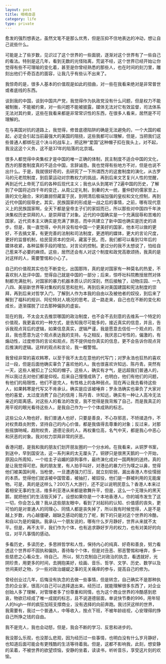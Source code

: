 ```yaml
---
layout: post
title: 喃喃自语
category: life
type: private
---
```


愈发的强烈想表达，虽然文笔不是那么优秀，但是压抑不住地表达的冲动，想让自己说些什么。

可能是上了些岁数，见识过了这个世界的一些面貌，逐渐对这个世界有了一些自己的看法。特别是这几年，看到无数的光怪陆离，荒诞不经，这个世界已经开始让你觉得有些不可理喻的变化着，甚至是你曾经熟悉的那些人，也在时间的刻刀里，雕刻出他们千奇百态的面容，让我几乎有些认不出来了。

我惊奇的是，很多人基本的价值观是如此的扭曲，对一些在我看来绝对是非常普世或者底线的东西。

谈到我的中国，谈到中国共产党，我觉得作为执政党没有什么问题，但是权力不能被制衡，不能被约束，对一些问题不能被披露，媒体无法对它有效监督，司法体系无法对其约束，这些在我看来都是非常常识性的东西，在很多人看来，居然是不可理解的。

在与美国对抗的道路上，我觉得，修昔底德陷阱的确是无法避免的，一个大国的崛起，必定会引起当前最强大的美国的阻挠，这些我都可以理解，但是，当把我们这些普通人都绑在这个决斗的战车上，把这种“爱国”这种帽子扣在我头上，对不起，我没这这个义务，这不是37年的陷落的北京城。

很多人都觉得中央集权才是中国的唯一正确的体制，民主制度不适合中国的文化，西方的那套制度真的不适合中国，言辞诚恳。我也觉得有些地方不对，但是也说不出什么。于是，我就很好奇的，去研究了一下所谓西方的这套制度的演化，从古罗马的元老院制度，到启蒙运动对宗教权力的挑战，再到后来文艺复兴人性的觉醒，再到近代上帝死了后的各种后现代主义；我也从头到尾听了2遍中国的历史，了解到了中国将近四千年的变迁，从周公定礼制，到秦的大一统，董仲舒的儒家至上，唐的文化融合，宋的羸弱但藏富于民，到明清后极端加强的皇权和文化控制，再到近代中国的屈辱史。其实，民族国家的形成是一战之后的事情，之前，哪有现代意义上的民族国家啊，全天下都是皇帝主子们的家奴而已，所以那些对中国四千年泱泱集权历史崇拜的人，是崇拜错了对象。近代的中国确实是一个充满屈辱和苦难的国家，近代资本主义确实是充满了罪恶，而中共建立了新中国也确实是历史的进步。但是，我一直觉得，中共并没有给中国一个更美好的国家，他本可以做的更好，不去搞文革，有更完善的法制和司法制度，更透明的媒体，更大的言论尺度，更好的监督机制，给民营资本的空间，藏富于民。而，我们都可以看到12年后的媒体收紧，各种监察手段的增加，对言论的控制。更过分的我不太想说了，怕给自己惹来不必要的麻烦。这些，居然还会有人对这个制度和政党高歌颂扬，我真的是对这样的人，需要警惕和小心了。

自己的价值观其实也在不断变化，出国那阵，真的是对国家有一种莫名的热爱，不喜欢别人批评中国，觉得自己就是中国的一部分；后来，惊呼社科院教授居然对体制都充满批判，对国家的暴力机器本质认识的深刻，然后接触了，动物庄园、一九八四、美丽新世界等对集权的反思和批判，再到后来对美国建国和宪法制度的崇拜，再到后来对哲学入门，了解到人作为本我的自由以及被他者的奴役，到后来了解到了福科的规训、阿伦特对人境况的思考。这一路走来，自己也在不断的变化和成长，逐渐摆脱了过去那种偏执的虚妄。

现在的我，不太会太去推崇哪国的政治制度，也不会不去刻意的去维系一个特定的价值观，我更喜欢的一种方式，是告知我尽可能多的，接近真实的信息，并且，告诉我观点背后的逻辑，如果信息真实，逻辑严谨，我是愿意去信任一个观点的，而且，我也愿意为这个观点表达我的支持。与之相反，我厌恶口号性的，偏激的，有煽动性，过度修饰的言论和观点，而不提供给你真实的信息，更不会告诉你观点背后推演的逻辑。这样的观点和言论，我一概警惕。

我曾经非常的喜欢韩寒，以至于我不太去在意他的代写门；对罗永浩也狂热的喜欢过一段，但是后面他确实辜负了喜欢他的人。我也很喜欢许知远、陈丹青。突然有一天，这些人被扣上了公知的帽子。这些人，确实有才气，是远超我们普通人的，所以我过去对他们都是仰视。后来自己慢慢成熟了，也明白，他们有他们的问题，有他们的局限性，他们不是完人，有性格上的各种弱点。现在再让我去看待这些人，如果韩寒是代写又不肯承认，确实是应该被唾弃；罗永浩确实也辜负了大家对他的喜爱，太过度消费了自己的信用；陈丹青、许知远，确实有一种让人高冷无法亲近的距离感。对这些人的看法的改变，我不觉得是我背叛了自己，而是我真正的用平视的眼光看待这些人，是我自己作为一个个体成熟的标志。

这些公众人物也好，我们普通人也好，只要是善良，不心存邪恶，不矫揉造作，不对权贵趋炎附势，坚持自己的内心价值，都是我值得去尊重的对象；反过来，对那些摇旗呐喊，趋附权贵，道德沦丧的人，再权重位高，名气中天，都是我心中恶心和厌恶的对象。我对权力崇拜非常的厌恶。

香港问题，是我和我的朋友们划开朋友圈的一个分水岭。在我看来，从铜罗书案，到送中，早到国安法，这一系列来的太无厘头了。铜锣只是很黑天鹅的一个开始，原因众所周知，一个给主子谄媚的舔狗事件，最终演化成对一国两制的送终。真的是让我觉得可悲。我的朋友里，有人拍手叫好，对港怂的暴力行为噗之以鼻，觉得他们被美国利用，当枪使，一旦遭遇强力打压，就立刻软弱，漏出香港人市侩懦弱的本质。觉得他们就该被中国管着，被抽打，被奴役，他们是一群被利用的无能废物。可是，真的是这样么？200万人大游行，还不足以说明民意么？香港人本来过着相安无事的生活，维多利亚港从来都是歌舞升平，但是，这么一个无理头的黑天鹅，就把他们的生活毁灭掉了。设想如果你是一个本地香港人，你的城市发生了这一切，你会怎么做？我从这些朋友眼中，看到了对起码的认知、价值感的丧失，更可怕的是对普通人的同理心、同情人都是丧失掉了，所以我有时候觉得，人是不是越上岁数，内心越僵硬，越缺乏感动的能力了呢，剩下的只是对这个世界的冷酷，和自以为是的偏执。我承认一个朋友说的，哪有什么岁月静好，世界从来就不太平。但是，再不太平，我们作为个体，也有追求静好岁月的权力，也有对美好的向往，对平凡事情的感动。

多看历史，多读历史，多思辨哲学和人性，保持内心的纯真、好奇和善良，努力看透这个世界却不固执和偏执，善待每个个体，但是对丑恶、邪恶警惕和唾弃，多一些慈悲之心看众生，待自己。
所以，努力克制自己对政治的执念，看透就好，光阴珍贵，用更多的时间，去拥抱美好，绘画、音乐、哲学、文学、历史、数学以及世间美好之物，少一些对政治龌龊之事的无关痛痒的参与，提高自己的修为。

曾经创业过几年，后悔没有执念的去做一些事情，但是转念，自己确实不是那种执念的企业家，很高兴自己可以选择退出来。经历过，就能理解很多东西了，对企业创始人多了理解，对管理者多了份尊重和同情，也为这个商业世界的冷酷感到悲哀，物欲已经成了唯一成就的标志，且不说道德层面，单说快节奏的996，用年轻人的high一样的疯狂加班支撑商业，没有选择的向前奔跑。我讨厌这样的世界，我需要有，我过一个普通人，中等收入，按点下班，不被年龄歧视，心安理得的挣自己所挣之钱的自由。

我不是完人，我也会动怒，但是，我会不断的学习、反思和进步的。

我没那么乐观，也没那么悲观，因为经历过一些事情，也明白没有什么岁月静好，也知道后面可能会有更残酷的生活等待着我。但是，这都不影响我，此刻，想安静的呆着，不被世界的欲望烦恼，安静的坐着，读读书，听听音乐，享受这片刻的欢愉。







